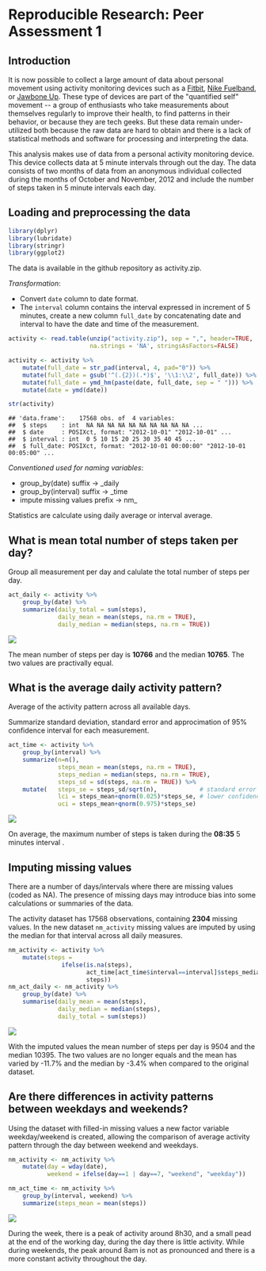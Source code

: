 # Reproducible Research: Peer Assessment 1

## Introduction

It is now possible to collect a large amount of data about personal
movement using activity monitoring devices such as a
[Fitbit](http://www.fitbit.com), [Nike
Fuelband](http://www.nike.com/us/en_us/c/nikeplus-fuelband), or
[Jawbone Up](https://jawbone.com/up). These type of devices are part of
the "quantified self" movement -- a group of enthusiasts who take
measurements about themselves regularly to improve their health, to
find patterns in their behavior, or because they are tech geeks. But
these data remain under-utilized both because the raw data are hard to
obtain and there is a lack of statistical methods and software for
processing and interpreting the data.

This analysis makes use of data from a personal activity monitoring
device. This device collects data at 5 minute intervals through out the
day. The data consists of two months of data from an anonymous
individual collected during the months of October and November, 2012
and include the number of steps taken in 5 minute intervals each day.

## Loading and preprocessing the data


```r
library(dplyr)
library(lubridate)
library(stringr)
library(ggplot2)
```





The data is available in the github repository as activity.zip. 

*Transformation*:

 - Convert ```date``` column to date format.
 - The ```interval``` column contains the interval expressed in increment of 5 minutes, create a new column ```full_date``` by concatenating date and interval to have the date and time of the measurement.


```r
activity <- read.table(unzip("activity.zip"), sep = ",", header=TRUE, 
                       na.strings = 'NA', stringsAsFactors=FALSE)

activity <- activity %>%
    mutate(full_date = str_pad(interval, 4, pad="0")) %>%
    mutate(full_date = gsub('^(.{2})(.*)$', '\\1:\\2', full_date)) %>%
    mutate(full_date = ymd_hm(paste(date, full_date, sep = " "))) %>%
    mutate(date = ymd(date))

str(activity)
```

```
## 'data.frame':	17568 obs. of  4 variables:
##  $ steps    : int  NA NA NA NA NA NA NA NA NA NA ...
##  $ date     : POSIXct, format: "2012-10-01" "2012-10-01" ...
##  $ interval : int  0 5 10 15 20 25 30 35 40 45 ...
##  $ full_date: POSIXct, format: "2012-10-01 00:00:00" "2012-10-01 00:05:00" ...
```

*Conventioned used for naming variables*:

- group_by(date) suffix -> _daily
- group_by(interval) suffix -> _time
- impute missing values prefix -> nm_

Statistics are calculate using daily average or interval average.

## What is mean total number of steps taken per day?

Group all measurement per day and calulate the total number of steps per day.


```r
act_daily <- activity %>%
    group_by(date) %>%
    summarize(daily_total = sum(steps),
              daily_mean = mean(steps, na.rm = TRUE),
              daily_median = median(steps, na.rm = TRUE))
```


![](figure/plot_mean_per_day-1.png) 


The mean number of steps per day is **10766** and the median **10765**. The two values are practivally equal.


## What is the average daily activity pattern?

Average of the activity pattern across all available days. 

Summarize standard deviation, standard error and approcimation of 95% confidence interval for each measurement.



```r
act_time <- activity %>%
    group_by(interval) %>%
    summarize(n=n(),
              steps_mean = mean(steps, na.rm = TRUE),
              steps_median = median(steps, na.rm = TRUE),
              steps_sd = sd(steps, na.rm = TRUE)) %>%
    mutate(   steps_se = steps_sd/sqrt(n),            # standard error
              lci = steps_mean+qnorm(0.025)*steps_se, # lower confidence index
              uci = steps_mean+qnorm(0.975)*steps_se)
```

![](figure/plot_act_time-1.png) 




On average, the maximum number of steps is taken during the **08:35** 5 minutes interval .



## Imputing missing values


There are a number of days/intervals where there are missing values (coded as NA). The presence of missing days may introduce bias into some calculations or summaries of the data.

The activity dataset has 17568 observations, containing **2304** missing values. In the new dataset ```nm_activity``` missing values are imputed by using the median for that interval across all daily measures.


```r
nm_activity <- activity %>%
    mutate(steps = 
               ifelse(is.na(steps), 
                      act_time[act_time$interval==interval]$steps_median, 
                      steps))
nm_act_daily <- nm_activity %>%
    group_by(date) %>%
    summarise(daily_mean = mean(steps), 
              daily_median = median(steps), 
              daily_total = sum(steps))
```


![](figure/plot_total-1.png) 

With the imputed values the mean number of steps per day is 9504 and the median 10395. The two values are no longer equals and the mean has varied by -11.7% and the median by -3.4% when compared to the original dataset.



## Are there differences in activity patterns between weekdays and weekends?

Using the dataset with filled-in missing values a new factor variable weekday/weekend is created, allowing the comparison of average activity pattern through the day between weekend and weekdays.


```r
nm_activity <- nm_activity %>%
    mutate(day = wday(date),
           weekend = ifelse(day==1 | day==7, "weekend", "weekday"))

nm_act_time <- nm_activity %>%
    group_by(interval, weekend) %>%
    summarize(steps_mean = mean(steps))
```

![](figure/plot_nm_act_time-1.png) 


During the week, there is a peak of activity around 8h30, and a small pead at the end of the working day, during the day there is little activity. While during weekends, the peak around 8am is not as pronounced and there is a more constant activity throughout the day.
